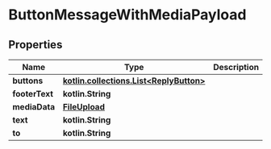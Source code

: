 
# ButtonMessageWithMediaPayload

## Properties
Name | Type | Description | Notes
------------ | ------------- | ------------- | -------------
**buttons** | [**kotlin.collections.List&lt;ReplyButton&gt;**](ReplyButton.md) |  |  [optional]
**footerText** | **kotlin.String** |  |  [optional]
**mediaData** | [**FileUpload**](FileUpload.md) |  |  [optional]
**text** | **kotlin.String** |  |  [optional]
**to** | **kotlin.String** |  |  [optional]



